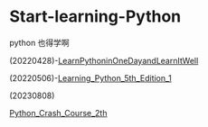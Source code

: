 # Start-learning-Python
python 也得学啊

(20220428)-[LearnPythoninOneDayandLearnItWell](./LearnPythoninOneDayandLearnItWell/LearnPythoninOneDayandLearnItWell.md)

(20220506)-[Learning_Python_5th_Edition_1](./Learing_Python_5th/Learning_Python_5th_Edition_1.md)

(20230808)

[Python_Crash_Course_2th](./Python_Crash_Course_2th/Python_Crash_Course_2th.md)

